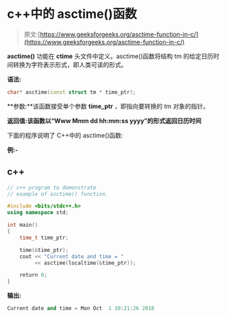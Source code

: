 # c++中的 asctime()函数

> 原文:[https://www.geeksforgeeks.org/asctime-function-in-c/](https://www.geeksforgeeks.org/asctime-function-in-c/)

**asctime()** 功能在 **ctime** 头文件中定义。asctime()函数将结构 tm 的给定日历时间转换为字符表示形式，即人类可读的形式。

**语法:**

```cpp
char* asctime(const struct tm * time_ptr);
```

**参数:**该函数接受单个参数 **time_ptr** ，即指向要转换的 tm 对象的指针。

**返回值:**该函数以“Www Mmm dd hh:mm:ss yyyy”的形式返回**日历时间**

下面的程序说明了 C++中的 asctime()函数:

**例:-**

## c++

```cpp
// c++ program to demonstrate
// example of asctime() function.

#include <bits/stdc++.h>
using namespace std;

int main()
{
    time_t time_ptr;

    time(&time_ptr);
    cout << "Current date and time = "
         << asctime(localtime(&time_ptr));

    return 0;
}
```

**输出:**

```cpp
Current date and time = Mon Oct  1 10:21:26 2018
```